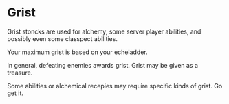 # Grist
Grist stoncks are used for alchemy, some server player abilities, and possibly even some classpect abilities.  

Your maximum grist is based on your echeladder.  

In general, defeating enemies awards grist. Grist may be given as a treasure.  

Some abilities or alchemical recepies may require specific kinds of grist. Go get it.  
